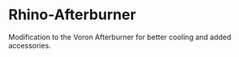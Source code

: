 # Rhino-Afterburner
Modification to the Voron Afterburner for better cooling and added accessories.
